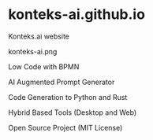 # konteks-ai.github.io
Konteks.ai website

<img>konteks-ai.png<img>

<p> Low Code with BPMN </p>
<p>AI Augmented Prompt Generator</p>
<p>Code Generation to Python and Rust</p>
<p>Hybrid Based Tools (Desktop and Web)</p>
<p>Open Source Project (MIT License)</p>
